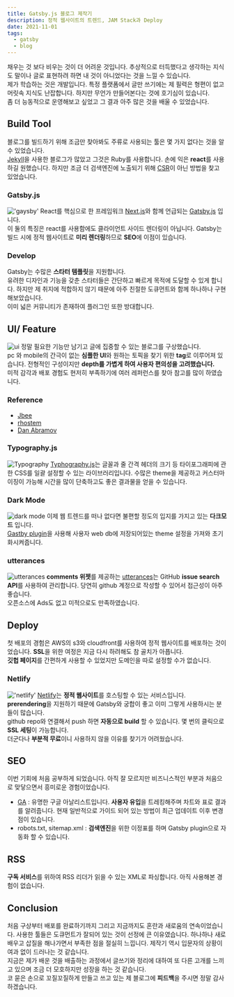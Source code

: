 ```yaml
---
title: Gatsby.js 블로그 제작기
description: 정적 웹사이트의 트렌드, JAM Stack과 Deploy
date: 2021-11-01
tags:
  - gatsby
  - blog
---
```


채우는 것 보다 비우는 것이 더 어려운 것입니다. 추상적으로 터득했다고 생각하는 지식도 말이나 글로 표현하려 하면 내 것이 아니었다는 것을 느낄 수 있습니다.  
제가 학습하는 것은 개발입니다. 특정 플랫폼에서 글만 쓰기에는 제 필력은 형편이 없고 머릿속 지식도 난잡합니다. 하지만 무언가 만들어본다는 것에 호기심이 있습니다.  
좀 더 능동적으로 운영해보고 싶었고 그 결과 아주 많은 것을 배울 수 있었습니다.

## Build Tool

블로그를 빌드하기 위해 조금만 찾아봐도 주류로 사용되는 툴은 몇 가지 없다는 것을 알 수 있었습니다.  
[Jekyll](https://jekyllrb.com/)을 사용한 블로그가 많았고 그것은 Ruby를 사용합니다. 손에 익은 **react**를 사용하길 원했습니다. 하지만 조금 더 검색엔진에 노출되기 위해 [CSR](https://developers.google.com/web/updates/2019/02/rendering-on-the-web?hl=ko)이 아닌 방법을 찾고 있었습니다.

### Gatsby.js

!['gaysby'](./Gatsby-Logo.png)
React를 핵심으로 한 프레임워크 [Next.js](https://nextjs.org/)와 함께 언급되는 [Gatsby.js](https://www.gatsbyjs.com/) 입니다.  
이 둘의 특징은 react를 사용함에도 클라이언트 사이드 렌더링이 아닙니다.
Gatsby는 빌드 시에 정적 웹사이트로 **미리 렌더링**하므로 **SEO**에 이점이 있습니다.

### Develop

Gatsby는 수많은 **스타터 템플릿**을 지원합니다.  
유려한 디자인과 기능을 갖춘 스타터들은 간단하고 빠르게 목적에 도달할 수 있게 합니다. 하지만 제 취지에 적합하지 않기 때문에 아주 친절한 도큐먼트와 함께 하나하나 구현해보았습니다.  
이미 넓은 커뮤니티가 존재하여 플러그인 또한 방대합니다.

## UI/ Feature

![ui](./ui.png)
정말 필요한 기능만 남기고 글에 집중할 수 있는 블로그를 구상했습니다.  
pc 와 mobile의 간극이 없는 **심플한 UI**와 원하는 토픽을 찾기 위한 **tag**로 이루어져 있습니다. 전형적인 구성이지만 **depth를 가볍게 하여 사용자 편의성을 고려했습니다.**  
미적 감각과 배포 경험도 현저히 부족하기에 여러 레퍼런스를 찾아 참고를 많이 하였습니다.

### Reference

- [Jbee](https://jbee.io/)
- [rhostem](https://blog.rhostem.com/)
- [Dan Abramov](https://overreacted.io/)

### Typography.js

![Typography](typo.png)
[Typhography.js](https://github.com/kyleamathews/typography.js/)는 글꼴과 줄 간격 헤더의 크기 등 타이포그래피에 관한 CSS를 일괄 설정할 수 있는 라이브러리입니다.
수많은 theme을 제공하고 커스터마이징이 가능해 시간을 많이 단축하고도 좋은 결과물을 얻을 수 있습니다.

### Dark Mode

![dark mode](./dark-mode.png)
이제 웹 트렌드를 떠나 없다면 불편할 정도의 입지를 가지고 있는 **다크모드** 입니다.  
[Gastby plugin](https://www.npmjs.com/package/gatsby-plugin-dark-mode)을 사용해 사용자 web db에 저장되어있는 theme 설정을 가져와 초기화시켜줍니다.

### utterances

![utterances](./utterances.png)
**comments 위젯**를 제공하는 [utterances](https://utteranc.es/)는 GitHub **issue search API**를 사용하여 관리합니다. 당연히 github 계정으로 작성할 수 있어서 접근성이 아주 좋습니다.  
오픈소스에 Ads도 없고 미적으로도 만족하였습니다.

## Deploy

첫 배포의 경험은 AWS의 s3와 cloudfront를 사용하여 정적 웹사이트를 배포하는 것이었습니다. **SSL**을 위한 여정은 지금 다시 하려해도 참 골치가 아픕니다.  
**깃헙 페이지**를 간편하게 사용할 수 있었지만 도메인을 따로 설정할 수가 없습니다.

### Netlify

!['netlify'](./Netlify-Logo.png)
[Netlify](https://www.netlify.com/)는 **정적 웹사이트**를 호스팅할 수 있는 서비스입니다.  
**prerendering**을 지원하기 때문에 Gatsby와 궁합이 좋고 이미 그렇게 사용하시는 분들이 많습니다.  
github repo와 연결해서 push 하면 **자동으로 build** 할 수 있습니다.
몇 번의 클릭으로 **SSL 세팅**이 가능합니다.  
더군다나 **부분적 무료**이니 사용하지 않을 이유를 찾기가 어려웠습니다.

## SEO

이번 기회에 처음 공부하게 되었습니다. 아직 잘 모르지만 비즈니스적인 부분과 처음으로 맞닿으면서 흥미로운 경험이었습니다.

- [GA](https://analytics.google.com) : 유명한 구글 아날리스트입니다. **사용자 유입**을 트레킹해주며 차트와 표로 결과를 알려줍니다. 현재 일반적으로 가이드 되어 있는 방법이 최근 업데이트 이후 변경점이 있습니다.
- robots.txt, sitemap.xml : **검색엔진**을 위한 이정표를 하며 Gatsby plugin으로 자동화 할 수 있습니다.

## RSS

**구독 서비스**를 위하여 RSS 리더가 읽을 수 있는 XML로 파싱합니다. 아직 사용해본 경험이 없습니다.

## Conclusion

처음 구상부터 배포를 완료하기까지 그리고 지금까지도 혼란과 새로움의 연속이었습니다. 사용한 툴들은 도큐먼트가 잘되어 있는 것이 선정에 큰 이유였습니다. 하나하나 새로 배우고 삽질을 해나가면서 부족한 점을 절실히 느낍니다. 제작기 역시 입문자의 상황이 여과 없이 드러나는 것 같습니다.  
지금은 제가 배운 것을 배출하는 과정에서 글쓰기와 정리에 대하여 또 다른 고개를 느끼고 있으며 조금 더 모호하지만 성장을 하는 것 같습니다.  
코 묻은 손으로 꼬질꼬질하게 만들고 쓰고 있는 제 블로그에 **피드백**을 주시면 정말 감사하겠습니다.
